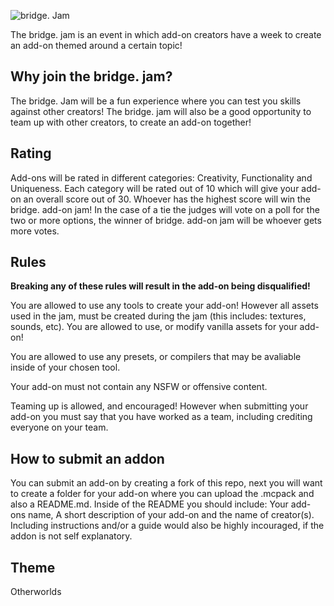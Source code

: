 ![bridge. Jam](https://user-images.githubusercontent.com/69014593/139026488-7f6d68cf-bbac-48dd-a4a5-081cda7b7d77.png)


The bridge. jam is an event in which add-on creators have a week to create an add-on themed around a certain topic!

## Why join the bridge. jam?

The bridge. Jam will be a fun experience where you can test you skills against other creators! The bridge. jam will also be a good opportunity to team up with other creators, to create an add-on together!

## Rating

Add-ons will be rated in different categories: Creativity, Functionality and Uniqueness. Each category will be rated out of 10 which will give your add-on an overall score out of 30. Whoever has the highest score will win the bridge. add-on jam! In the case of a tie the judges will vote on a poll for the two or more options, the winner of bridge. add-on jam will be whoever gets more votes.

## Rules

**Breaking any of these rules will result in the add-on being disqualified!**

You are allowed to use any tools to create your add-on! However all assets used in the jam, must be created during the jam (this includes: textures, sounds, etc). You are allowed to use, or modify vanilla assets for your add-on!

You are allowed to use any presets, or compilers that may be avaliable inside of your chosen tool.

Your add-on must not contain any NSFW or offensive content.

Teaming up is allowed, and encouraged! However when submitting your add-on you must say that you have worked as a team, including crediting everyone on your team.

## How to submit an addon

You can submit an add-on by creating a fork of this repo, next you will want to create a folder for your add-on where you can upload the .mcpack and also a README.md. Inside of the README you should include: Your add-ons name, A short description of your add-on and the name of creator(s). Including instructions and/or a guide would also be highly incouraged, if the addon is not self explanatory.

## Theme
Otherworlds
